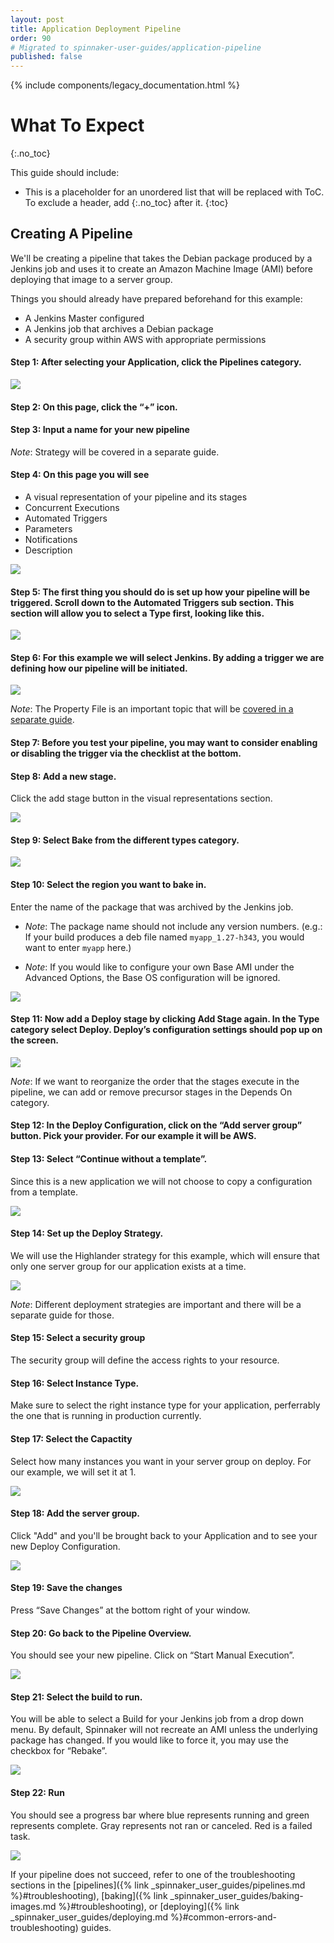 ```yaml
---
layout: post
title: Application Deployment Pipeline
order: 90
# Migrated to spinnaker-user-guides/application-pipeline
published: false
---
```


{% include components/legacy_documentation.html %}

# What To Expect
{:.no_toc}

This guide should include:
* This is a placeholder for an unordered list that will be replaced with ToC. To exclude a header, add {:.no_toc} after it.
{:toc}


## Creating A Pipeline

We'll be creating a pipeline that takes the Debian package produced by a Jenkins job and uses it to create an Amazon Machine Image (AMI) before deploying that image to a server group.


Things you should already have prepared beforehand for this example:

- A Jenkins Master configured
- A Jenkins job that archives a Debian package
- A security group within AWS with appropriate permissions

#### Step 1: After selecting your Application, click the Pipelines category.

![](/images/Image-2017-03-24-at-3.42.34-PM.png)

#### Step 2: On this page, click the “+” icon.


#### Step 3: Input a name for your new pipeline

_Note_: Strategy will be covered in a separate guide.

#### Step 4: On this page you will see

- A visual representation of your pipeline and its stages
- Concurrent Executions
- Automated Triggers
- Parameters
- Notifications
- Description

![](/images/Image-2017-03-24-at-3.45.55-PM.png)

#### Step 5: The first thing you should do is set up how your pipeline will be triggered. Scroll down to the Automated Triggers sub section. This section will allow you to select a Type first, looking like this.

![](/images/Image-2017-03-24-at-3.49.39-PM.png)

#### Step 6: For this example we will select Jenkins. By adding a trigger we are defining how our pipeline will be initiated.

![](/images/Image-2017-03-24-at-3.50.27-PM.png)

_Note_: The Property File is an important topic that will be [covered in a separate guide](https://docs.armory.io/spinnaker-user-guides/working-with-jenkins/#property-file).

#### Step 7: Before you test your pipeline, you may want to consider enabling or disabling the trigger via the checklist at the bottom.

#### Step 8: Add a new stage.
Click the add stage button in the visual representations section.

![](/images/Image-2017-03-24-at-4.19.38-PM.png)

#### Step 9: Select Bake from the different types category.

![](/images/Image-2017-09-05-at-4.47.51-PM.png)

#### Step 10: Select the region you want to bake in.
Enter the name of the package that was archived by the Jenkins job.

- _Note_: The package name should not include any version numbers. (e.g.: If your build produces a deb file named `myapp_1.27-h343`, you would want to enter `myapp` here.)

- _Note_: If you would like to configure your own Base AMI under the Advanced Options, the Base OS configuration will be ignored.

![](/images/Image-2017-03-24-at-4.26.08-PM.png)

#### Step 11: Now add a Deploy stage by clicking Add Stage again. In the Type category select Deploy. Deploy’s configuration settings should pop up on the screen.

![](/images/Image-2017-03-24-at-4.27.55-PM.png)

_Note_: If we want to reorganize the order that the stages execute in the pipeline, we can add or remove precursor stages in the Depends On category.

#### Step 12: In the Deploy Configuration, click on the “Add server group” button. Pick your provider. For our example it will be AWS.

#### Step 13: Select “Continue without a template”.
Since this is a new application we will not choose to copy a configuration from a template.

![](/images/Image-2017-03-24-at-4.32.05-PM.png)

#### Step 14: Set up the Deploy Strategy.
We will use the Highlander strategy for this example, which will ensure that only one server group for our application exists at a time.

![](/images/Image-2017-03-24-at-4.35.23-PM.png)

_Note_: Different deployment strategies are important and there will be a separate guide for those.

#### Step 15: Select a security group
The security group will define the access rights to your resource.

#### Step 16: Select Instance Type.
Make sure to select the right instance type for your application, perferrably the one that is running in production currently.

#### Step 17: Select the Capactity
Select how many instances you want in your server group on deploy. For our example, we will set it at 1.

![](/images/Image-2017-03-24-at-4.39.12-PM.png)

#### Step 18: Add the server group.
Click "Add" and you'll be brought back to your Application and to see your new Deploy Configuration.

![](/images/Image-2017-03-24-at-4.42.09-PM.png)

#### Step 19: Save the changes
Press “Save Changes” at the bottom right of your window.

#### Step 20: Go back to the Pipeline Overview.
You should see your new pipeline. Click on “Start Manual Execution”.

![](/images/Image-2017-03-24-at-4.43.15-PM.png)

#### Step 21: Select the build to run.
You will be able to select a Build for your Jenkins job from a drop down menu. By default, Spinnaker will not recreate an AMI unless the underlying package has changed. If you would like to force it, you may use the checkbox for “Rebake”.

![](/images/Image-2017-03-24-at-4.44.32-PM.png)

#### Step 22: Run
You should see a progress bar where blue represents running and green represents complete. Gray represents not ran or canceled. Red is a failed task.

![](/images/Image-2017-03-24-at-4.45.33-PM.png)

If your pipeline does not succeed, refer to one of the troubleshooting sections in the [pipelines]({% link _spinnaker_user_guides/pipelines.md %}#troubleshooting), [baking]({% link _spinnaker_user_guides/baking-images.md %}#troubleshooting), or [deploying]({% link _spinnaker_user_guides/deploying.md %}#common-errors-and-troubleshooting) guides.
